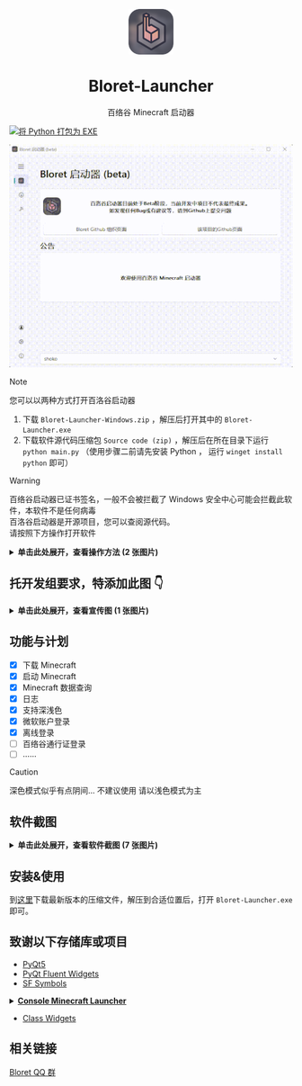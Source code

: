 <p align="center">
  <img width="16%" align="center" src="icons/bloret.png" alt="logo">
</p>
  <h1 align="center">
  Bloret-Launcher
</h1>
<p align="center">
 百络谷 Minecraft 启动器
</p>

[![将 Python 打包为 EXE](https://github.com/BloretCrew/Bloret-Launcher/actions/workflows/build.yml/badge.svg)](https://github.com/BloretCrew/Bloret-Launcher/actions/workflows/build.yml)


![Show](img/show.gif)

> [!NOTE]
> 您可以以两种方式打开百洛谷启动器
> 1. 下载 `Bloret-Launcher-Windows.zip` ，解压后打开其中的 `Bloret-Launcher.exe`
> 2. 下载软件源代码压缩包 `Source code (zip)` ，解压后在所在目录下运行 `python main.py`
>    （使用步骤二前请先安装 Python ， 运行 `winget install python` 即可）

> [!WARNING]
> 百络谷启动器已证书签名，一般不会被拦截了
> Windows 安全中心可能会拦截此软件，本软件不是任何病毒  
> 百洛谷启动器是开源项目，您可以查阅源代码。  
> 请按照下方操作打开软件
> <details>
>
> **<summary>单击此处展开，查看操作方法 (2 张图片)</summary>**
>
> ![](img/Windows1.jpg)
> ![](img/Windows2.jpg)
>
> </details>

## 托开发组要求，特添加此图 👇
<details>
  
**<summary>单击此处展开，查看宣传图 (1 张图片)</summary>**
![](img/if-not-use-jiedi-will.jpg)

</details>

## 功能与计划
- [x] 下载 Minecraft
- [x] 启动 Minecraft
- [x] Minecraft 数据查询
- [x] 日志
- [x] 支持深浅色
- [x] 微软账户登录
- [x] 离线登录
- [ ] 百络谷通行证登录
- [ ] ……

> [!CAUTION]
> 深色模式似乎有点阴间...
> 不建议使用
> 请以浅色模式为主

## 软件截图
<details>

**<summary>单击此处展开，查看软件截图 (7 张图片)</summary>**

#### 主界面
![Home](img/Home.png)
#### 下载
![Download](img/Download.png)
#### 小工具
![tools](img/tools.png)
#### 通行证
![passport](img/passport.png)
#### 设置
![settings](img/settings.png)
#### 关于
![info](img/info.png)
#### 侧边栏
![menu](img/menu.png)

</details>

## 安装&使用
到[这里](https://github.com/BloretCrew/Bloret-Launcher/releases)下载最新版本的压缩文件，解压到合适位置后，打开 `Bloret-Launcher.exe` 即可。
## 致谢以下存储库或项目
- [PyQt5](https://www.riverbankcomputing.com/static/Docs/PyQt5/)
- [PyQt Fluent Widgets](https://github.com/zhiyiYo/PyQt-Fluent-Widgets)
- [SF Symbols](https://developer.apple.com/cn/sf-symbols/)
<details>

**<summary>[Console Minecraft Launcher](https://github.com/MrShieh-X/console-minecraft-launcher)</summary>**

本项目有一部分基于此项目构建
> 本软件已取得 CMCL 作者许可，请不要像 [不符合 Console Minecraft Launcher (CMCL) 的使用协议 #12](https://github.com/BloretCrew/Bloret-Launcher/issues/12) 一样来问关于 CMCL 的版权问题
> ![CMCLLICENSE](img/CMCLLICENSE.png)

</details>

- [Class Widgets](https://github.com/Class-Widgets/Class-Widgets)
## 相关链接
[Bloret QQ 群](https://qm.qq.com/q/clE5KHaVDG)